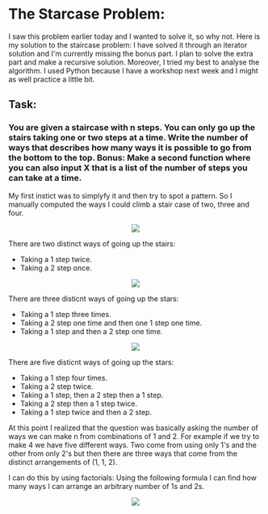 # The Starcase Problem:
I saw this problem earlier today and I wanted to solve it, so why not. Here is my solution to the staircase problem: I have solved it through an iterator solution and I'm currently missing the bonus part. I plan to solve the extra part and make a recursive solution. Moreover, I tried my best to analyse the algorithm. I used Python because I have a workshop next week and I might as well practice a little bit.

## Task:
### You are given a staircase with n steps. You can only go up the stairs taking one or two steps at a time. Write the number of ways that describes how many ways it is possible to go from the bottom to the top. **Bonus:** Make a second function where you can also input X that is a list of the number of steps you can take at a time.

My first instict was to simplyfy it and then try to spot a pattern. So I manually computed the ways I could climb a stair case of two, three and four. 

<p align="center">
  <img src="https://i.imgur.com/u60wqeO.png" >
</p>
There are two distinct ways of going up the stairs:


- Taking a 1 step twice.
- Taking a 2 step once.  

<p align="center">
  <img src="https://i.imgur.com/j5smpQ6.png" >
</p>
There are three disticnt ways of going up the stars:

* Taking a 1 step three times.
* Taking a 2 step one time and then one 1 step one time.
* Taking a 1 step and then a 2 step one time. 

<p align="center">
  <img src="https://i.imgur.com/KCAIfTs.png" >
</p>
There are five disticnt ways of going up the stars:

* Taking a 1 step four times.
* Taking a 2 step twice. 
* Taking a 1 step, then a 2 step then a 1 step.
* Taking a 2 step then a 1 step twice.
* Taking a 1 step twice and then a 2 step.

At this point I realized that the question was basically asking the number of ways we can make n from combinations of 1 and 2. For example if we try to make 4 we have five different ways. Two come from using only 1's and the other from only 2's but then there are three ways that come from the distinct arrangements of (1, 1, 2).  

I can do this by using factorials: 
Using the following formula I can find how many ways I can arrange an arbitrary number of 1s and 2s.

<p align="center">
  <img src="https://i.imgur.com/icbSrEU.png" >
</p>
